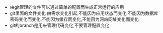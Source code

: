 * 由git管理的文件可以通过简单的配置而生成正常运行的应用
* git里面的文件变化 由需求变化引起,不能因为应用状态而变化,不能因为数据库密码变化而变化,不能因为缓存而变化,不能因为网站网址变化而变化
* git的branch是用来管理代码变化,不要管理配置变化

